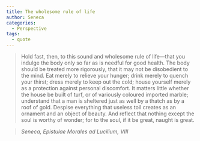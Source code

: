```yaml
---
title: The wholesome rule of life
author: Seneca
categories:
  - Perspective
tags:
  - quote
---
```


> Hold fast, then, to this sound and wholesome rule of life—that you indulge the body only so far as is needful for good health. The body should be treated more rigorously, that it may not be disobedient to the mind. Eat merely to relieve your hunger; drink merely to quench your thirst; dress merely to keep out the cold; house yourself merely as a protection against personal discomfort. It matters little whether the house be built of turf, or of variously coloured imported marble; understand that a man is sheltered just as well by a thatch as by a roof of gold. Despise everything that useless toil creates as an ornament and an object of beauty. And reflect that nothing except the soul is worthy of wonder; for to the soul, if it be great, naught is great.

> <cite>Seneca, Epistulae Morales ad Lucilium, VIII</cite>

